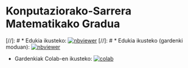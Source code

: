 # Konputaziorako-Sarrera Matematikako Gradua

[//]: # * Edukia ikusteko: [![nbviewer]][nbviewer-Aurkibidea]
[//]: # * Edukia ikusteko (gardenki moduan): [![nbviewer]][nbviewer-Aurkibidea-slide]
* Gardenkiak Colab-en ikusteko: [![colab]][colab-Aurkibidea]

[nbviewer]: <https://github.com/jupyter/design/blob/main/logos/Badges/nbviewer_badge.svg>
[colab]: <https://colab.research.google.com/assets/colab-badge.svg>
[nbviewer-Aurkibidea]: <https://nbviewer.jupyter.org/github/mpenagar/Konputaziorako-Sarrera/blob/master/Aurkibidea.ipynb>
[nbviewer-Aurkibidea-slide]: <https://nbviewer.jupyter.org/format/slides/github/mpenagar/Konputaziorako-Sarrera/blob/master/Aurkibidea.ipynb>
[colab-Aurkibidea]: <https://colab.research.google.com/github/mpenagar/Konputaziorako-Sarrera/blob/master/Aurkibidea.ipynb>
